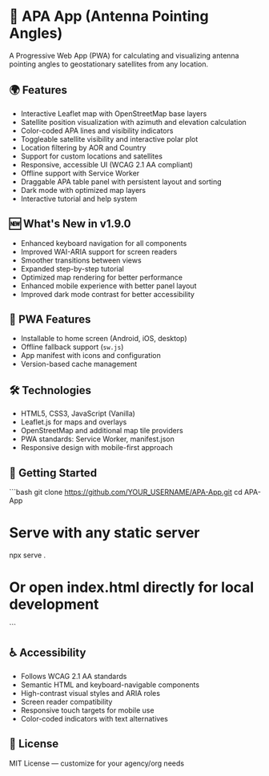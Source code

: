 # 📡 APA App (Antenna Pointing Angles)

A Progressive Web App (PWA) for calculating and visualizing antenna pointing angles to geostationary satellites from any location.

## 🌍 Features

- Interactive Leaflet map with OpenStreetMap base layers  
- Satellite position visualization with azimuth and elevation calculation  
- Color-coded APA lines and visibility indicators  
- Toggleable satellite visibility and interactive polar plot  
- Location filtering by AOR and Country  
- Support for custom locations and satellites  
- Responsive, accessible UI (WCAG 2.1 AA compliant)  
- Offline support with Service Worker  
- Draggable APA table panel with persistent layout and sorting  
- Dark mode with optimized map layers  
- Interactive tutorial and help system  

## 🆕 What's New in v1.9.0

- Enhanced keyboard navigation for all components  
- Improved WAI-ARIA support for screen readers  
- Smoother transitions between views  
- Expanded step-by-step tutorial  
- Optimized map rendering for better performance  
- Enhanced mobile experience with better panel layout  
- Improved dark mode contrast for better accessibility  

## 📱 PWA Features

- Installable to home screen (Android, iOS, desktop)  
- Offline fallback support (`sw.js`)  
- App manifest with icons and configuration  
- Version-based cache management  

## 🛠️ Technologies

- HTML5, CSS3, JavaScript (Vanilla)  
- Leaflet.js for maps and overlays  
- OpenStreetMap and additional map tile providers  
- PWA standards: Service Worker, manifest.json  
- Responsive design with mobile-first approach  

## 🚀 Getting Started

\`\`\`bash
git clone https://github.com/YOUR_USERNAME/APA-App.git
cd APA-App
# Serve with any static server
npx serve .

# Or open index.html directly for local development
\`\`\`

## ♿ Accessibility

- Follows WCAG 2.1 AA standards  
- Semantic HTML and keyboard-navigable components  
- High-contrast visual styles and ARIA roles  
- Screen reader compatibility  
- Responsive touch targets for mobile use  
- Color-coded indicators with text alternatives  

## 📄 License

MIT License — customize for your agency/org needs
